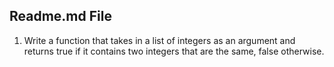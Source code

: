 ## Readme.md File

1. Write a function that takes in a list of integers as an argument
and returns true if it contains two integers that are the same, false
otherwise.

